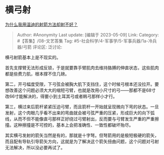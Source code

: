 # 横弓射
[为什么我用温迪的射箭方法却射不好？](https://www.zhihu.com/question/587029885/answer/3020300358)

> Author: #Anonymity
> Last update: [编辑于 2023-05-09]
> Link:
> Category: #【答集】/08-文艺答集
> Tag: #5-社会科学/4-军事学/5-军事兵器/1a-冷兵器/弓箭
> 评论区:
> 泛讨论:

横弓射箭基本上是不现实的。

首先支撑臂无法形成反锁，于是就要靠手臂肌肉去维持胳膊的伸直状态，这些肌肉都是些费力肌，根本撑不住几磅。

第二，开弓幅度受限，下弓弦会被胸大肌下支挡住，这个时候弓根本还没拉开。要想改善这个问题必须大大的缩短弓臂，也就是改用小尺寸的弓——那都不是68寸改66寸能解决的，得要小到土耳其弓或者韩弓那样小才行。

第三，横过来后箭杆紧紧压迫弓臂，而且箭杆一开始就呈现微向下弯的状态。一旦发射，这个肉眼几乎看不出来的弯曲就会被弓弦严重的压紧，形成巨大的向下弧线，从而不但不能像直弓那样正好绕过弓臂射出，反而要与弓臂发生严重的严重擦撞。这种擦撞是不可控的，基本上会把准确性、一致性都破坏殆尽。

其实横弓发射的箭矢当然是有的，那就是十字弩。但弩箭用的是极短极硬的箭矢，而且配有导轨引导箭矢方向，这就是为了解决这个箭矢扭曲问题，这个问题对弓射无法解决，所以没必要再试了。
